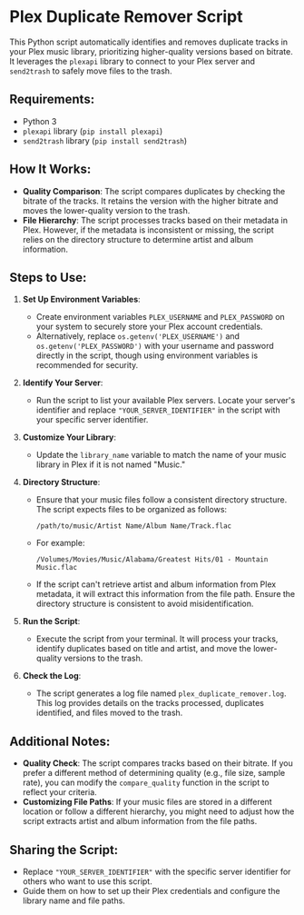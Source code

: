 # Plex Duplicate Remover Script

This Python script automatically identifies and removes duplicate tracks in your Plex music library, prioritizing higher-quality versions based on bitrate. It leverages the `plexapi` library to connect to your Plex server and `send2trash` to safely move files to the trash.

## Requirements:
- Python 3
- `plexapi` library (`pip install plexapi`)
- `send2trash` library (`pip install send2trash`)

## How It Works:
- **Quality Comparison**: The script compares duplicates by checking the bitrate of the tracks. It retains the version with the higher bitrate and moves the lower-quality version to the trash.
- **File Hierarchy**: The script processes tracks based on their metadata in Plex. However, if the metadata is inconsistent or missing, the script relies on the directory structure to determine artist and album information.

## Steps to Use:

1. **Set Up Environment Variables**:
   - Create environment variables `PLEX_USERNAME` and `PLEX_PASSWORD` on your system to securely store your Plex account credentials.
   - Alternatively, replace `os.getenv('PLEX_USERNAME')` and `os.getenv('PLEX_PASSWORD')` with your username and password directly in the script, though using environment variables is recommended for security.

2. **Identify Your Server**:
   - Run the script to list your available Plex servers. Locate your server's identifier and replace `"YOUR_SERVER_IDENTIFIER"` in the script with your specific server identifier.

3. **Customize Your Library**:
   - Update the `library_name` variable to match the name of your music library in Plex if it is not named "Music."

4. **Directory Structure**:
   - Ensure that your music files follow a consistent directory structure. The script expects files to be organized as follows:
     ```
     /path/to/music/Artist Name/Album Name/Track.flac
     ```
   - For example:
     ```
     /Volumes/Movies/Music/Alabama/Greatest Hits/01 - Mountain Music.flac
     ```

   - If the script can't retrieve artist and album information from Plex metadata, it will extract this information from the file path. Ensure the directory structure is consistent to avoid misidentification.

5. **Run the Script**:
   - Execute the script from your terminal. It will process your tracks, identify duplicates based on title and artist, and move the lower-quality versions to the trash.

6. **Check the Log**:
   - The script generates a log file named `plex_duplicate_remover.log`. This log provides details on the tracks processed, duplicates identified, and files moved to the trash.

## Additional Notes:
- **Quality Check**: The script compares tracks based on their bitrate. If you prefer a different method of determining quality (e.g., file size, sample rate), you can modify the `compare_quality` function in the script to reflect your criteria.
- **Customizing File Paths**: If your music files are stored in a different location or follow a different hierarchy, you might need to adjust how the script extracts artist and album information from the file paths.

## Sharing the Script:
- Replace `"YOUR_SERVER_IDENTIFIER"` with the specific server identifier for others who want to use this script.
- Guide them on how to set up their Plex credentials and configure the library name and file paths.

